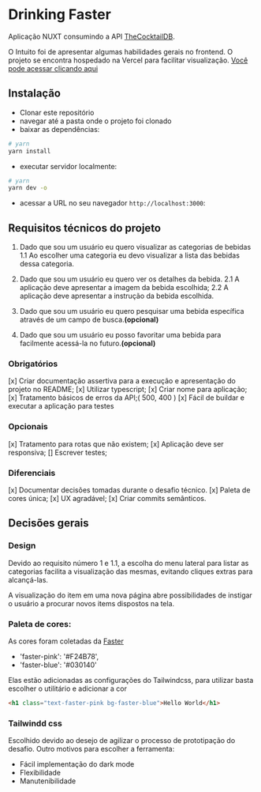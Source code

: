# Drinking Faster

Aplicação NUXT consumindo a API [TheCocktailDB](https://www.thecocktaildb.com/api.php).

O Intuito foi de apresentar algumas habilidades gerais no frontend.
O projeto se encontra hospedado na Vercel para facilitar visualização.
[Você pode acessar clicando aqui](https://lorem.com)

## Instalação

- Clonar este repositório
- navegar até a pasta onde o projeto foi clonado
- baixar as dependências:
```bash
# yarn
yarn install
```

- executar servidor localmente: 
```bash
# yarn
yarn dev -o 
```

- acessar a URL no seu navegador `http://localhost:3000`:

## Requisitos técnicos do projeto

1. Dado que sou um usuário eu quero visualizar as categorias de bebidas
  1.1 Ao escolher uma categoria eu devo visualizar a lista das bebidas dessa categoria.

2. Dado que sou um usuário eu quero ver os detalhes da bebida.
  2.1 A aplicação deve apresentar a imagem da bebida escolhida;
  2.2 A aplicação deve apresentar a instrução da bebida escolhida.

3. Dado que sou um usuário eu quero pesquisar uma bebida específica através de um campo de busca.**(opcional)**

4. Dado que sou um usuário eu posso favoritar uma bebida para facilmente acessá-la no futuro.**(opcional)**

### Obrigatórios

[x] Criar documentação assertiva para a execução e apresentação do projeto no README;
[x] Utilizar typescript;
[x] Criar nome para aplicação;
[x] Tratamento básicos de erros da API;( 500, 400 )
[x] Fácil de buildar e executar a aplicação para testes

### Opcionais

[x] Tratamento para rotas que não existem;
[x] Aplicação deve ser responsiva;
[] Escrever testes;

### Diferenciais

[x] Documentar decisões tomadas durante o desafio técnico.
[x] Paleta de cores única;
[x] UX agradável;
[x] Criar commits semânticos.

## Decisões gerais

### Design

Devido ao requisito número 1 e 1.1, a escolha do menu lateral para listar as categorias 
facilita a visualização das mesmas, evitando cliques extras para alcançá-las.

A visualização do item em uma nova página abre possibilidades de instigar o usuário a procurar novos items dispostos na tela.

### Paleta de cores:

As cores foram coletadas da [Faster](https://fstr.co)
- 'faster-pink': '#F24B78',
- 'faster-blue': '#030140'

Elas estão adicionadas as configurações do Tailwindcss, para utilizar basta escolher o utilitário e adicionar a cor
```html
<h1 class="text-faster-pink bg-faster-blue">Hello World</h1>
```

### Tailwindd css

Escolhido devido ao desejo de agilizar o processo de prototipação do desafio.
Outro motivos para escolher a ferramenta:
- Fácil implementação do dark mode
- Flexibilidade
- Manutenibilidade




